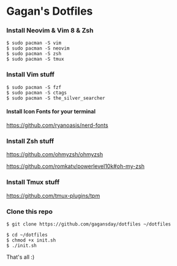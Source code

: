 # Gagan's Dotfiles


### Install Neovim & Vim 8 & Zsh
```
$ sudo pacman -S vim 
$ sudo pacman -S neovim 
$ sudo pacman -S zsh
$ sudo pacman -S tmux
```

### Install Vim stuff
```
$ sudo pacman -S fzf
$ sudo pacman -S ctags
$ sudo pacman -S the_silver_searcher
```

#### Install Icon Fonts for your terminal
https://github.com/ryanoasis/nerd-fonts


### Install Zsh stuff
https://github.com/ohmyzsh/ohmyzsh

https://github.com/romkatv/powerlevel10k#oh-my-zsh

### Install Tmux stuff
https://github.com/tmux-plugins/tpm

### Clone this repo
```
$ git clone https://github.com/gagansday/dotfiles ~/dotfiles
```

```
$ cd ~/dotfiles
$ chmod +x init.sh
$ ./init.sh
```

That's all :)

